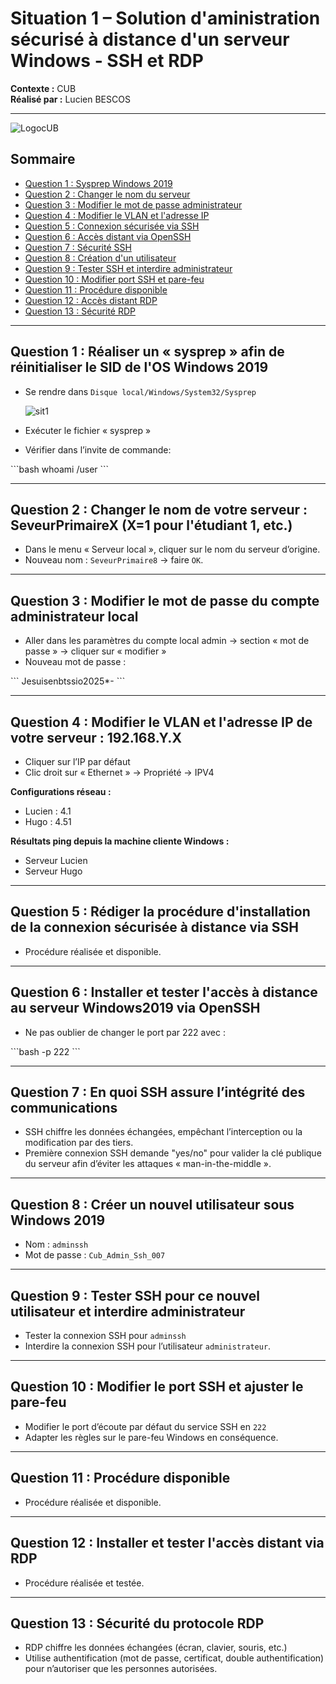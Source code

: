 # Situation 1 – Solution d'aministration sécurisé à distance d'un serveur Windows - SSH et RDP

**Contexte :** CUB  
**Réalisé par :** Lucien BESCOS  

---


![LogocUB](../medias/logocub.png)

## Sommaire

- [Question 1 : Sysprep Windows 2019](#question-1-réaliser-un-sysprep-afin-de-réinitialiser-le-sid-de-los-windows-2019)
- [Question 2 : Changer le nom du serveur](#question-2-changer-le-nom-de-votre-serveur-seveurprimairex-x1-pour-létudiant-1-etc)
- [Question 3 : Modifier le mot de passe administrateur](#question-3-modifier-le-mot-de-passe-du-compte-administrateur-local-pour-respecter-les-recommandations-de-lansi)
- [Question 4 : Modifier le VLAN et l'adresse IP](#question-4-modifier-le-vlan-et-ladresse-ip-de-votre-serveur-192168yx)
- [Question 5 : Connexion sécurisée via SSH](#question-5-rédiger-la-procédure-dinstallation-de-la-connexion-sécurisée-à-distance-via-ssh)
- [Question 6 : Accès distant via OpenSSH](#question-6-installer-et-tester-laccès-à-distance-au-serveur-windows2019-via-openssh)
- [Question 7 : Sécurité SSH](#question-7-en-quoi-lutilisation-du-protocole-ssh-permet-til-dassurer-une-intégrité-des-communications)
- [Question 8 : Création d'un utilisateur](#question-8-créer-un-nouvel-utilisateur-sous-windows-2019)
- [Question 9 : Tester SSH et interdire administrateur](#question-9-tester-la-connexion-ssh-pour-ce-nouvel-utilisateur-puis-interdire-une-connexion-ssh-avec-lutilisateur-administrateur)
- [Question 10 : Modifier port SSH et pare-feu](#question-10-modifier-le-port-découte-par-défaut-du-service-ssh-en-222-et-réaliser-les-modifications-sur-le-pare-feu-windows-en-conséquences)
- [Question 11 : Procédure disponible](#question-11-procédure-réalisée-et-disponible)
- [Question 12 : Accès distant RDP](#question-12-installer-et-tester-laccès-à-distance-au-serveur-windows2019-via-le-protocole-rdp)
- [Question 13 : Sécurité RDP](#question-13-en-quoi-le-protocole-rdp-permet-dassurer-une-gestion-sécurisée-du-bureau-à-distance)

---

## Question 1 : Réaliser un « sysprep » afin de réinitialiser le SID de l'OS Windows 2019

- Se rendre dans `Disque local/Windows/System32/Sysprep`


  ![sit1](../medias/sit1_1.png)



  
- Exécuter le fichier « sysprep »  
- Vérifier dans l’invite de commande:

\`\`\`bash
whoami /user
\`\`\`

---

## Question 2 : Changer le nom de votre serveur : SeveurPrimaireX (X=1 pour l'étudiant 1, etc.)

- Dans le menu « Serveur local », cliquer sur le nom du serveur d’origine.  
- Nouveau nom : `SeveurPrimaire8` → faire `OK`.

---

## Question 3 : Modifier le mot de passe du compte administrateur local

- Aller dans les paramètres du compte local admin → section « mot de passe » → cliquer sur « modifier »  
- Nouveau mot de passe :  

\`\`\`
Jesuisenbtssio2025*-
\`\`\`

---

## Question 4 : Modifier le VLAN et l'adresse IP de votre serveur : 192.168.Y.X

- Cliquer sur l’IP par défaut  
- Clic droit sur « Ethernet » → Propriété → IPV4  

**Configurations réseau :**

- Lucien : 4.1  
- Hugo : 4.51  

**Résultats ping depuis la machine cliente Windows :**  

- Serveur Lucien  
- Serveur Hugo

---

## Question 5 : Rédiger la procédure d'installation de la connexion sécurisée à distance via SSH

- Procédure réalisée et disponible.

---

## Question 6 : Installer et tester l'accès à distance au serveur Windows2019 via OpenSSH

- Ne pas oublier de changer le port par 222 avec :  

\`\`\`bash
-p 222
\`\`\`

---

## Question 7 : En quoi SSH assure l’intégrité des communications

- SSH chiffre les données échangées, empêchant l’interception ou la modification par des tiers.  
- Première connexion SSH demande "yes/no" pour valider la clé publique du serveur afin d’éviter les attaques « man-in-the-middle ».  

---

## Question 8 : Créer un nouvel utilisateur sous Windows 2019

- Nom : `adminssh`  
- Mot de passe : `Cub_Admin_Ssh_007`

---

## Question 9 : Tester SSH pour ce nouvel utilisateur et interdire administrateur

- Tester la connexion SSH pour `adminssh`  
- Interdire la connexion SSH pour l’utilisateur `administrateur`.

---

## Question 10 : Modifier le port SSH et ajuster le pare-feu

- Modifier le port d’écoute par défaut du service SSH en `222`  
- Adapter les règles sur le pare-feu Windows en conséquence.

---

## Question 11 : Procédure disponible

- Procédure réalisée et disponible.

---

## Question 12 : Installer et tester l'accès distant via RDP

- Procédure réalisée et testée.

---

## Question 13 : Sécurité du protocole RDP

- RDP chiffre les données échangées (écran, clavier, souris, etc.)  
- Utilise authentification (mot de passe, certificat, double authentification) pour n’autoriser que les personnes autorisées.
